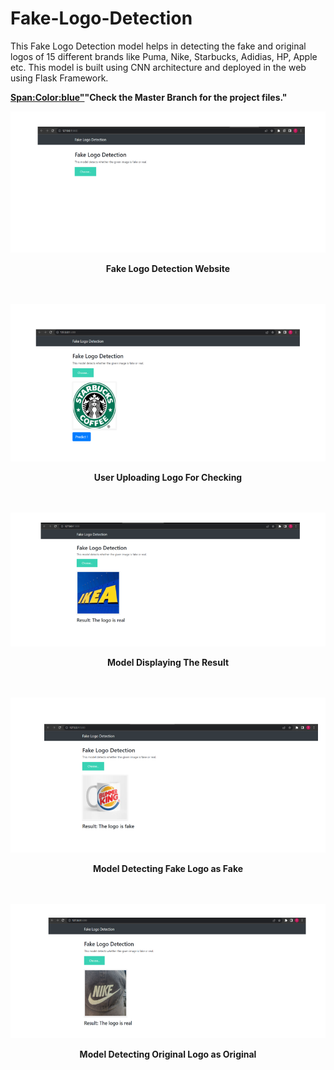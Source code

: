 # Fake-Logo-Detection
This Fake Logo Detection model helps in detecting the fake and original logos of 15 different brands like Puma, Nike, Starbucks, Adidias, HP, Apple etc. This model is built using CNN architecture and deployed in the web using Flask Framework.

<Strong><Span:Color:blue">"Check the Master Branch for the project files."</Span><Strong>

![](Website.png)
<div align="center">
  <strong>Fake Logo Detection Website</strong>
</div>
<br>
<br>

![](UserUploadingLogoForChecking.png)
<div align="center">
  <strong>User Uploading Logo For Checking</strong>
</div>
<br>
<br>

![](ModelDisplayingTheResult.png)
<div align="center">
  <strong>Model Displaying The Result</strong>
</div>
<br>
<br>

![](ModelDetectingFakeLogoasFake.png)
<div align="center">
  <strong>Model Detecting Fake Logo as Fake</strong>
</div>
<br>
<br>

![](ModelDetectingOriginalLogoasOriginal.png)
<div align="center">
  <strong>Model Detecting Original Logo as Original</strong>
</div>
<br>
<br>


